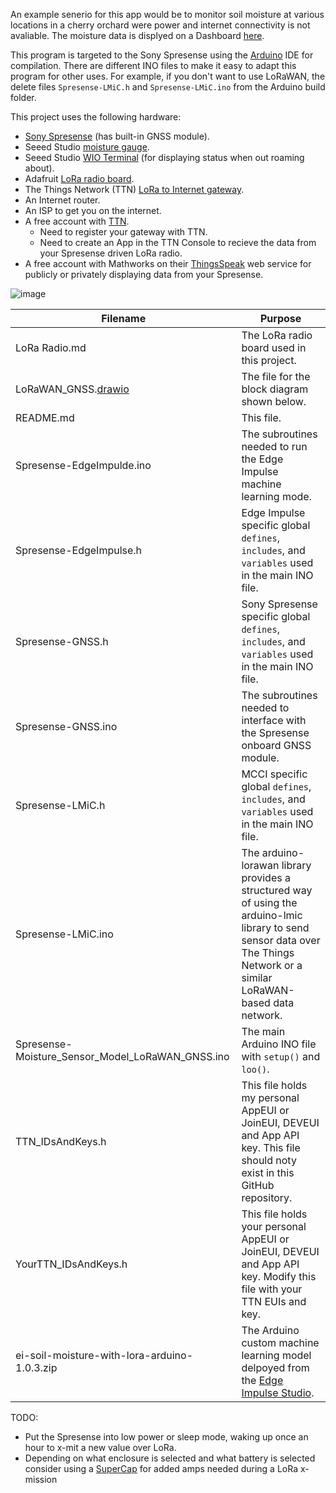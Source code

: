 An example senerio for this app would be to monitor soil moisture at various locations in a cherry orchard were power and internet connectivity is not avaliable. The moisture data is displyed on a Dashboard [here](https://thingspeak.com/channels/1977008).

This program is targeted to the Sony Spresense using the [Arduino](https://www.arduino.cc/) IDE for compilation. There are different INO files to make it easy to adapt this program for other uses. For example, if you don't want to use LoRaWAN, the delete files `Spresense-LMiC.h` and `Spresense-LMiC.ino` from the Arduino build folder.

This project uses the following hardware:
* [Sony Spresense](https://developer.sony.com/develop/spresense/) (has built-in GNSS module).
* Seeed Studio [moisture gauge](https://www.seeedstudio.com/Grove-Moisture-Sensor.html).
* Seeed Studio [WIO Terminal](https://www.seeedstudio.com/Wio-Terminal-p-4509.html) (for displaying status when out roaming about).
* Adafruit [LoRa radio board](https://www.adafruit.com/product/3072).
* The Things Network (TTN) [LoRa to Internet gateway](https://www.adafruit.com/product/4345).
* An Internet router.
* An ISP to get you on the internet.
* A free account with [TTN](https://www.thethingsnetwork.org).
  * Need to register your gateway with TTN.
  * Need to create an App in the TTN Console to recieve the data from your Spresense driven LoRa radio.
* A free account with Mathworks on their [ThingsSpeak](https://thingspeak.com/) web service for publicly or privately displaying data from your Spresense.

![image](https://user-images.githubusercontent.com/92460732/208208272-942ef7dd-7aae-4485-bae2-505d226ac7a7.png)

|Filename|Purpose|
| --- | --- |
|LoRa Radio.md|The LoRa radio board used in this project.|
|LoRaWAN_GNSS.[drawio](https://app.diagrams.net/)|The file for the block diagram shown below.|
|README.md|This file.|
|Spresense-EdgeImpulde.ino|The subroutines needed to run the Edge Impulse machine learning mode.|
|Spresense-EdgeImpulse.h|Edge Impulse specific global `defines`, `includes`, and `variables` used in the main INO file.|
|Spresense-GNSS.h|Sony Spresense specific global `defines`, `includes`, and `variables` used in the main INO file.|
|Spresense-GNSS.ino|The subroutines needed to interface with the Spresense onboard GNSS module.|
|Spresense-LMiC.h|MCCI specific global `defines`, `includes`, and `variables` used in the main INO file.|
|Spresense-LMiC.ino|The arduino-lorawan library provides a structured way of using the arduino-lmic library to send sensor data over The Things Network or a similar LoRaWAN-based data network.|
|Spresense-Moisture_Sensor_Model_LoRaWAN_GNSS.ino|The main Arduino INO file with `setup()` and `loo()`.|
|TTN_IDsAndKeys.h|This file holds my personal AppEUI or JoinEUI, DEVEUI and App API key. This file should noty exist in this GitHub repository.|
|YourTTN_IDsAndKeys.h|This file holds your personal AppEUI or JoinEUI, DEVEUI and App API key. Modify this file with your TTN EUIs and key.|
|ei-soil-moisture-with-lora-arduino-1.0.3.zip|The Arduino custom machine learning model delpoyed from the [Edge Impulse Studio](https://www.edgeimpulse.com/).|

TODO:

* Put the Spresense into low power or sleep mode, waking up once an hour to x-mit a new value over LoRa.
* Depending on what enclosure is selected and what battery is selected consider using a [SuperCap](https://store.mcci.com/products/model-4906) for added amps needed during a LoRa x-mission
